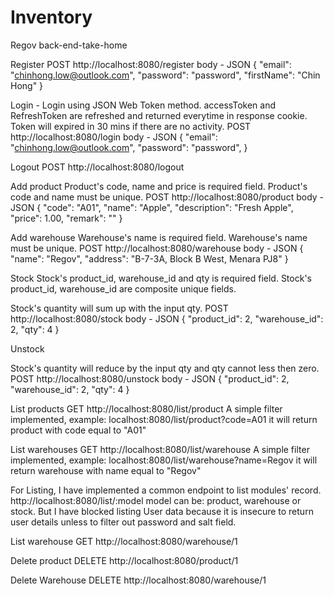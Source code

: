 # Inventory
Regov back-end-take-home

Register
POST http://localhost:8080/register
body - JSON
{
    "email": "chinhong.low@outlook.com",
    "password": "password",
    "firstName": "Chin Hong"
}


Login - Login using JSON Web Token method. accessToken and RefreshToken are refreshed and returned everytime in response cookie. Token will expired in 30 mins if there are no activity.
POST http://localhost:8080/login
body - JSON
{
  "email": "chinhong.low@outlook.com",
  "password": "password",
}


Logout
POST http://localhost:8080/logout


Add product
Product's code, name and price is required field.
Product's code and name must be unique.
POST http://localhost:8080/product
body - JSON
{
    "code": "A01",
    "name": "Apple",
    "description": "Fresh Apple",
    "price": 1.00,
    "remark": ""
}


Add warehouse
Warehouse's name is required field.
Warehouse's name must be unique.
POST http://localhost:8080/warehouse
body - JSON
{
    "name": "Regov",
    "address": "B-7-3A, Block B West, Menara PJ8"
}


Stock
Stock's product_id, warehouse_id and qty is required field.
Stock's product_id, warehouse_id are composite unique fields.

Stock's quantity will sum up with the input qty.
POST http://localhost:8080/stock
body - JSON
{
    "product_id": 2,
    "warehouse_id": 2,
    "qty": 4
}


Unstock

Stock's quantity will reduce by the input qty and qty cannot less then zero. 
POST http://localhost:8080/unstock
body - JSON
{
    "product_id": 2,
    "warehouse_id": 2,
    "qty": 4
}


List products
GET http://localhost:8080/list/product
A simple filter implemented, example:
localhost:8080/list/product?code=A01 it will return product with code equal to "A01"


List warehouses
GET http://localhost:8080/list/warehouse
A simple filter implemented, example:
localhost:8080/list/warehouse?name=Regov it will return warehouse with name equal to "Regov"

For Listing, I have implemented a common endpoint to list modules' record. http://localhost:8080/list/:model
model can be: product, warehouse or stock. But I have blocked listing User data because it is insecure to return user details unless to filter out password and salt field.


List warehouse
GET http://localhost:8080/warehouse/1


Delete product
DELETE http://localhost:8080/product/1


Delete Warehouse
DELETE http://localhost:8080/warehouse/1

